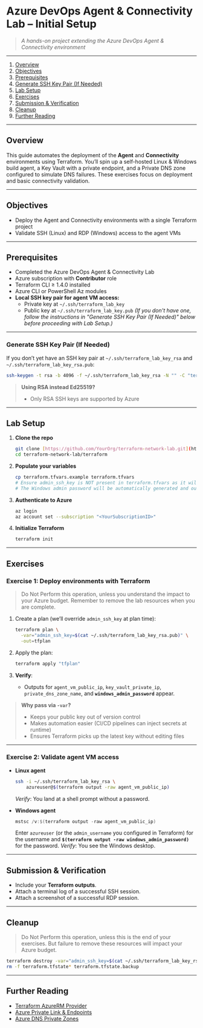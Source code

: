 # Azure DevOps Agent & Connectivity Lab – Initial Setup

> _A hands-on project extending the Azure DevOps Agent & Connectivity environment_

---

1. [Overview](#overview)
2. [Objectives](#objectives)
3. [Prerequisites](#prerequisites)
4. [Generate SSH Key Pair (If Needed)](#generate-ssh-key-pair-if-needed)
5. [Lab Setup](#lab-setup)
6. [Exercises](#exercises)
7. [Submission & Verification](#submission--verification)
8. [Cleanup](#cleanup)
9. [Further Reading](#further-reading)

---

## Overview

This guide automates the deployment of the **Agent** and **Connectivity** environments using Terraform. You’ll spin up a self-hosted Linux & Windows build agent, a Key Vault with a private endpoint, and a Private DNS zone configured to simulate DNS failures. These exercises focus on deployment and basic connectivity validation.

---

## Objectives

- Deploy the Agent and Connectivity environments with a single Terraform project
- Validate SSH (Linux) and RDP (Windows) access to the agent VMs

---

## Prerequisites

- Completed the Azure DevOps Agent & Connectivity Lab
- Azure subscription with **Contributor** role
- Terraform CLI $\ge$ 1.4.0 installed
- Azure CLI or PowerShell Az modules
- **Local SSH key pair for agent VM access:**
    - Private key at `~/.ssh/terraform_lab_key`
    - Public key at `~/.ssh/terraform_lab_key.pub`
    *(If you don't have one, follow the instructions in "Generate SSH Key Pair (If Needed)" below before proceeding with Lab Setup.)*

---

### Generate SSH Key Pair (If Needed)

If you don’t yet have an SSH key pair at `~/.ssh/terraform_lab_key_rsa` and `~/.ssh/terraform_lab_key_rsa.pub`:

```bash
ssh-keygen -t rsa -b 4096 -f ~/.ssh/terraform_lab_key_rsa -N "" -C "terraform lab key RSA"
````

> **Using RSA instead Ed25519?**
>
>   * Only RSA SSH keys are supported by Azure

-----

## Lab Setup

1.  **Clone the repo**

    ```bash
    git clone [https://github.com/YourOrg/terraform-network-lab.git](https://github.com/YourOrg/terraform-network-lab.git)
    cd terraform-network-lab/terraform
    ```

2.  **Populate your variables**

    ```bash
    cp terraform.tfvars.example terraform.tfvars
    # Ensure admin_ssh_key is NOT present in terraform.tfvars as it will be passed via CLI.
    # The Windows admin password will be automatically generated and outputted by Terraform.
    ```

3.  **Authenticate to Azure**

    ```bash
    az login
    az account set --subscription "<YourSubscriptionID>"
    ```

4.  **Initialize Terraform**

    ```bash
    terraform init
    ```

-----

## Exercises

### Exercise 1: Deploy environments with Terraform

> Do Not Perform this operation, unless you understand the impact to your Azure budget. Remember to remove the lab resources when you are complete.

1.  Create a plan (we’ll override `admin_ssh_key` at plan time):

    ```bash
    terraform plan \
      -var="admin_ssh_key=$(cat ~/.ssh/terraform_lab_key_rsa.pub)" \
      -out=tfplan
    ```

2.  Apply the plan:

    ```bash
    terraform apply "tfplan"
    ```

3.  **Verify**:

      * Outputs for `agent_vm_public_ip`, `key_vault_private_ip`, `private_dns_zone_name`, and **`windows_admin_password`** appear.

> **Why pass via `-var`?**
>
>   * Keeps your public key out of version control
>   * Makes automation easier (CI/CD pipelines can inject secrets at runtime)
>   * Ensures Terraform picks up the latest key without editing files

-----

### Exercise 2: Validate agent VM access

  * **Linux agent**

    ```bash
    ssh -i ~/.ssh/terraform_lab_key_rsa \
        azureuser@$(terraform output -raw agent_vm_public_ip)
    ```

    *Verify*: You land at a shell prompt without a password.

  * **Windows agent**

    ```powershell
    mstsc /v:$(terraform output -raw agent_vm_public_ip)
    ```

    Enter `azureuser` (or the `admin_username` you configured in Terraform) for the username and **`$(terraform output -raw windows_admin_password)`** for the password.
    *Verify*: You see the Windows desktop.

-----

## Submission & Verification

  * Include your **Terraform outputs**.
  * Attach a terminal log of a successful SSH session.
  * Attach a screenshot of a successful RDP session.

-----

## Cleanup

> Do Not Perform this operation, unless this is the end of your exercises. But failure to remove these resources will impact your Azure budget.

```bash
terraform destroy -var="admin_ssh_key=$(cat ~/.ssh/terraform_lab_key_rsa.pub)" -auto-approve
rm -f terraform.tfstate* terraform.tfstate.backup
```

-----

## Further Reading

  * [Terraform AzureRM Provider](https://registry.terraform.io/providers/hashicorp/azurerm/latest)
  * [Azure Private Link & Endpoints](https://learn.microsoft.com/azure/private-link/)
  * [Azure DNS Private Zones](https://learn.microsoft.com/azure/dns/private-zones/)


